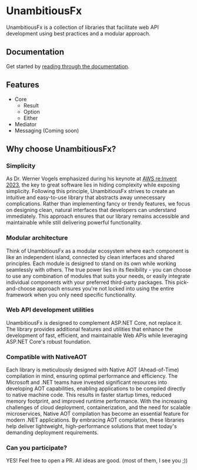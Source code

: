 # UnambitiousFx

UnambitiousFx is a collection of libraries that facilitate web API development using best practices and a modular
approach.

## Documentation

Get started by [reading through the documentation](https://oleexo.github.io/UnambitiousFx/).

## Features

- Core
    - Result
    - Option
    - Either
- Mediator
- Messaging (Coming soon)

## Why choose UnambitiousFx?

### Simplicity

As Dr. Werner Vogels emphasized during his keynote at [AWS re:Invent 2023](https://www.youtube.com/watch?v=aim5x73crbM),
the key to great software lies in hiding complexity while exposing simplicity. Following this principle,
UnambitiousFx strives to create an intuitive and easy-to-use library that abstracts away unnecessary complications.
Rather than implementing fancy or trendy features, we focus on designing clean, natural interfaces that developers
can understand immediately. This approach ensures that our library remains accessible and maintainable while still
delivering powerful functionality.

### Modular architecture

Think of UnambitiousFx as a modular ecosystem where each component is like an independent island,
connected by clean interfaces and shared principles.
Each module is designed to stand on its own while working seamlessly with others.
The true power lies in its flexibility - you can choose to use any combination of modules that suits your needs,
or easily integrate individual components with your preferred third-party packages.
This pick-and-choose approach ensures you're not locked into using the entire framework
when you only need specific functionality.

### Web API development utilities

UnambitiousFx is designed to complement ASP.NET Core, not replace it.
The library provides additional features and utilities that enhance the development of fast,
efficient, and maintainable Web APIs while leveraging ASP.NET Core's robust foundation.

### Compatible with NativeAOT

Each library is meticulously designed with Native AOT (Ahead-of-Time) compilation in mind,
ensuring optimal performance and efficiency.
The Microsoft and .NET teams have invested significant resources into developing AOT capabilities,
enabling applications to be compiled directly to native machine code.
This results in faster startup times, reduced memory footprint, and improved runtime performance.
With the increasing challenges of cloud deployment, containerization, and the need for scalable microservices,
Native AOT compilation has become an essential feature for modern .NET applications.
By embracing AOT compilation, these libraries help deliver lightweight, high-performance
solutions that meet today's demanding deployment requirements.

### Can you participate?

YES! Feel free to open a PR. All ideas are good. (most of them, I see you ;))